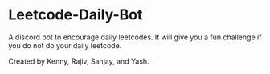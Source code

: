# Leetcode-Daily-Bot
A discord bot to encourage daily leetcodes. It will give you a fun challenge if you do not do your daily leetcode.

Created by Kenny, Rajiv, Sanjay, and Yash.